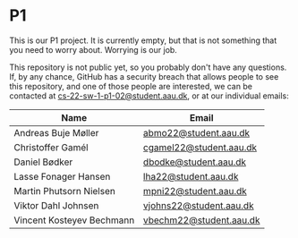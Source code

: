 # P1
This is our P1 project. It is currently empty, but that is not something that you need to worry about. Worrying is our job.

This repository is not public yet, so you probably don't have any questions. If, by any chance, GitHub has a security breach that allows people to see this repository, and one of those people are interested, we can be contacted at cs-22-sw-1-p1-02@student.aau.dk, or at our individual emails:

| Name | Email |
| --- | --- | 
| Andreas Buje Møller | abmo22@student.aau.dk | 
| Christoffer Gamél | cgamel22@student.aau.dk |
| Daniel Bødker | dbodke@student.aau.dk | 
| Lasse Fonager Hansen | lha22@student.aau.dk | 
| Martin Phutsorn Nielsen | mpni22@student.aau.dk |
| Viktor Dahl Johnsen | vjohns22@student.aau.dk |
| Vincent Kosteyev Bechmann | vbechm22@student.aau.dk 

